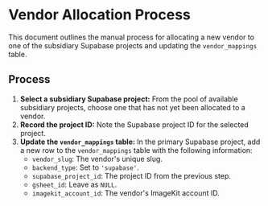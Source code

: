 # Vendor Allocation Process

This document outlines the manual process for allocating a new vendor to one of the subsidiary Supabase projects and updating the `vendor_mappings` table.

## Process

1.  **Select a subsidiary Supabase project:** From the pool of available subsidiary projects, choose one that has not yet been allocated to a vendor.
2.  **Record the project ID:** Note the Supabase project ID for the selected project.
3.  **Update the `vendor_mappings` table:** In the primary Supabase project, add a new row to the `vendor_mappings` table with the following information:
    - `vendor_slug`: The vendor's unique slug.
    - `backend_type`: Set to `'supabase'`.
    - `supabase_project_id`: The project ID from the previous step.
    - `gsheet_id`: Leave as `NULL`.
    - `imagekit_account_id`: The vendor's ImageKit account ID.
